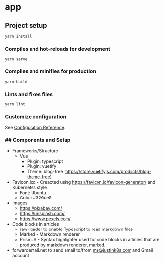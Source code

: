 # app

## Project setup
```
yarn install
```

### Compiles and hot-reloads for development
```
yarn serve
```

### Compiles and minifies for production
```
yarn build
```

### Lints and fixes files
```
yarn lint
```

### Customize configuration
See [Configuration Reference](https://cli.vuejs.org/config/).

### ## Components and Setup
* Frameworks/Structure
  * Vue
    * Plugin: typescript
    * Plugin: vuetify
    * Theme: blog-free (https://store.vuetifyjs.com/products/blog-theme-free)
* Favicon.ico - Creacted using https://favicon.io/favicon-generator/ and Kubernetes style
  * Font: Ubuntu
  * Color: #326ce5
* Images
  * https://pixabay.com/
  * https://unsplash.com/
  * https://www.pexels.com/
* Code blocks in articles
  * raw-loader to enable Typescript to read markdown files
  * Marked - Markdown renderer
  * PrismJS - Syntax highlighter used for code blocks in articles that are produced by markdown renderer, marked.
* forwardemail.net to send email to/from me@justink8s.com and Gmail account
